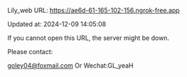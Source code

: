 Lily_web URL: https://ae6d-61-165-102-156.ngrok-free.app

Updated at: 2024-12-09 14:05:08

If you cannot open this URL, the server might be down.

Please contact: 

goley04@foxmail.com Or Wechat:GL_yeaH